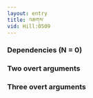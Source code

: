 ```yaml
---
layout: entry
title: འཆགས་
vid: Hill:0509
---
```

### Dependencies (N = 0)


### Two overt arguments


### Three overt arguments
